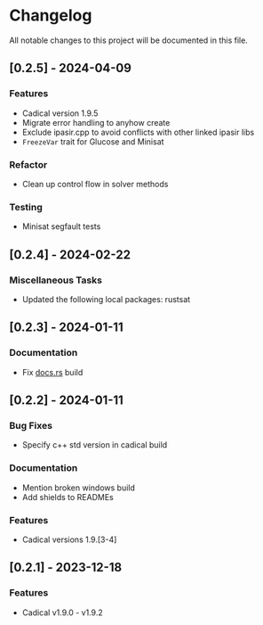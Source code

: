# Changelog

All notable changes to this project will be documented in this file.

## [0.2.5] - 2024-04-09

### Features

- Cadical version 1.9.5
- Migrate error handling to anyhow create
- Exclude ipasir.cpp to avoid conflicts with other linked ipasir libs
- `FreezeVar` trait for Glucose and Minisat

### Refactor

- Clean up control flow in solver methods

### Testing

- Minisat segfault tests

<!-- generated by git-cliff -->
## [0.2.4] - 2024-02-22

### Miscellaneous Tasks

- Updated the following local packages: rustsat

<!-- generated by git-cliff -->
<!-- generated by git-cliff -->
## [0.2.3] - 2024-01-11

### Documentation

- Fix [docs.rs](https://docs.rs/rustsat-cadical) build

## [0.2.2] - 2024-01-11

### Bug Fixes

- Specify c++ std version in cadical build

### Documentation

- Mention broken windows build
- Add shields to READMEs

### Features

- Cadical versions 1.9.[3-4]

<!-- generated by git-cliff -->
## [0.2.1] - 2023-12-18

### Features

- Cadical v1.9.0 - v1.9.2

<!-- generated by git-cliff -->
